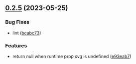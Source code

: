 

## [0.2.5](https://github.com/oktaysenkan/react-native-iconify/compare/v0.2.4...v0.2.5) (2023-05-25)


### Bug Fixes

* lint ([bcabc73](https://github.com/oktaysenkan/react-native-iconify/commit/bcabc73441e4967db5ef161988a7fdf5d2c5065f))


### Features

* return null when runtime prop svg is undefined ([e93eab7](https://github.com/oktaysenkan/react-native-iconify/commit/e93eab79ebc1c88f0a5fd1ae0249a108540f8570))